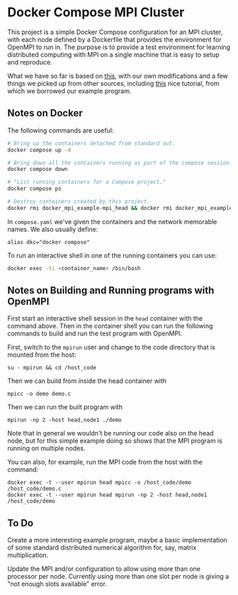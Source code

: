 # Docker Compose MPI Cluster

This project is a simple Docker Compose configuration for an MPI cluster,
with each node defined by a Dockerfile that provides the environment
for OpenMPI to run in. The purpose is to provide a test environment for
learning distributed computing with MPI on a single machine that is
easy to setup and reproduce.

What we have so far is based on
[this](https://codigos.ufsc.br/setic-hpc/openmpi/-/blob/master/Dockerfile),
with our own modifications and a few things we picked up from other sources,
including [this](https://mpitutorial.com/tutorials/mpi-hello-world/)
nice tutorial, from which we borrowed our example program.

## Notes on Docker

The following commands are useful:

```bash
# Bring up the containers detached from standard out.
docker compose up -d

# Bring down all the containers running as part of the compose session.
docker compose down

# "List running containers for a Compose project."
docker compose ps

# Destroy containers created by this project.
docker rmi docker_mpi_example-mpi_head && docker rmi docker_mpi_example-mpi_node
```

In `compose.yaml` we've given the containers and the network memorable names.
We also usually define:

```shell
alias dkc="docker compose"
```

To run an interactive shell in one of the running containers you can use:

```bash
docker exec -ti <container_name> /bin/bash
```

## Notes on Building and Running programs with OpenMPI

First start an interactive shell session in the `head` container with the
command above. Then in the container shell you can run the following commands
to build and run the test program with OpenMPI.

First, switch to the `mpirun` user and change to the code directory
that is mounted from the host:

```shell
su - mpirun && cd /host_code
```

Then we can build from inside the head container with

```shell
mpicc -o demo demo.c
```

Then we can run the built program with

```shell
mpirun -np 2 -host head,node1 ./demo
```

Note that in general we wouldn't be running our code also on the head node,
but for this simple example doing so shows that the MPI program is running on multiple nodes.

You can also, for example, run the MPI code from the host with the command:

```shell
docker exec -t --user mpirun head mpicc -o /host_code/demo /host_code/demo.c
docker exec -t --user mpirun head mpirun -np 2 -host head,node1 /host_code/demo
```

## To Do

Create a more interesting example program, maybe a basic implementation of some
standard distributed numerical algorithm for, say, matrix multiplication.

Update the MPI and/or configuration to allow using more than one processor per node.
Currently using more than one slot per node is giving a "not enough slots available" error.
